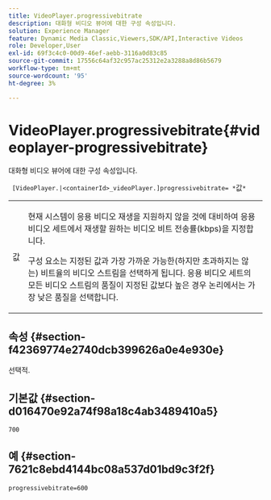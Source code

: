 ```yaml
---
title: VideoPlayer.progressivebitrate
description: 대화형 비디오 뷰어에 대한 구성 속성입니다.
solution: Experience Manager
feature: Dynamic Media Classic,Viewers,SDK/API,Interactive Videos
role: Developer,User
exl-id: 69f3c4c0-00d9-46ef-aebb-3116a0d83c85
source-git-commit: 17556c64af32c957ac25312e2a3288a8d86b5679
workflow-type: tm+mt
source-wordcount: '95'
ht-degree: 3%

---
```


# VideoPlayer.progressivebitrate{#videoplayer-progressivebitrate}

대화형 비디오 뷰어에 대한 구성 속성입니다.

` [VideoPlayer.|<containerId>_videoPlayer.]progressivebitrate= *`값`*`

<table id="table_C616483932C2482CA9794DDD7313FD7C"> 
 <tbody> 
  <tr> 
   <td colname="col1"> <p> <span class="codeph"> 값</span> </p> </td> 
   <td colname="col2"> <p> 현재 시스템이 응용 비디오 재생을 지원하지 않을 것에 대비하여 응용 비디오 세트에서 재생할 원하는 비디오 비트 전송률(kbps)을 지정합니다. </p> <p>구성 요소는 지정된 값과 가장 가까운 가능한(하지만 초과하지는 않는) 비트율의 비디오 스트림을 선택하게 됩니다. 응용 비디오 세트의 모든 비디오 스트림의 품질이 지정된 값보다 높은 경우 논리에서는 가장 낮은 품질을 선택합니다. </p> </td> 
  </tr> 
 </tbody> 
</table>

## 속성 {#section-f42369774e2740dcb399626a0e4e930e}

선택적.

## 기본값 {#section-d016470e92a74f98a18c4ab3489410a5}

`700`

## 예 {#section-7621c8ebd4144bc08a537d01bd9c3f2f}

```
progressivebitrate=600
```
